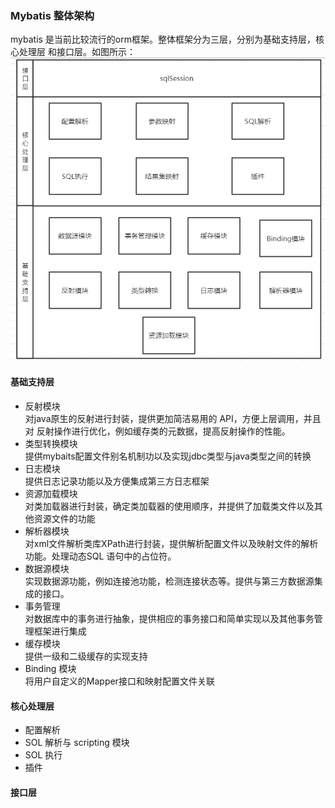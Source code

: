 ### Mybatis 整体架构  

mybatis 是当前比较流行的orm框架。整体框架分为三层，分别为基础支持层，核心处理层
和接口层。如图所示：
![架构图](./images/overview.PNG)

#### 基础支持层   
* 反射模块   
对java原生的反射进行封装，提供更加简洁易用的 API，方便上层调用，并且对
反射操作进行优化，例如缓存类的元数据，提高反射操作的性能。
* 类型转换模块   
提供mybaits配置文件别名机制功以及实现jdbc类型与java类型之间的转换
* 日志模块  
提供日志记录功能以及方便集成第三方日志框架
* 资源加载模块   
对类加载器进行封装，确定类加载器的使用顺序，并提供了加载类文件以及其他资源文件的功能
* 解析器模块   
对xml文件解析类库XPath进行封装，提供解析配置文件以及映射文件的解析功能。处理动态SQL
语句中的占位符。
* 数据源模块  
实现数据源功能，例如连接池功能，检测连接状态等。提供与第三方数据源集成的接口。
* 事务管理   
对数据库中的事务进行抽象，提供相应的事务接口和简单实现以及其他事务管理框架进行集成
* 缓存模块   
提供一级和二级缓存的实现支持
* Binding 模块  
将用户自定义的Mapper接口和映射配置文件关联
#### 核心处理层
* 配置解析
* SOL 解析与 scripting 模块
* SOL 执行
* 插件
#### 接口层